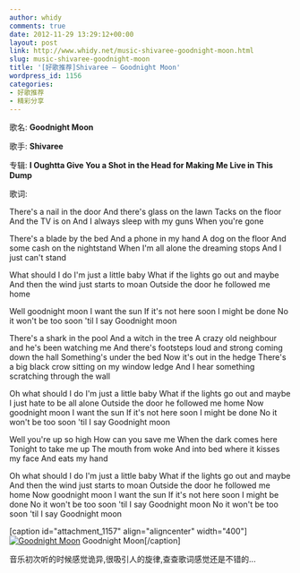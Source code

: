 ```yaml
---
author: whidy
comments: true
date: 2012-11-29 13:29:12+00:00
layout: post
link: http://www.whidy.net/music-shivaree-goodnight-moon.html
slug: music-shivaree-goodnight-moon
title: '[好歌推荐]Shivaree – Goodnight Moon'
wordpress_id: 1156
categories:
- 好歌推荐
- 精彩分享
---
```


歌名: **Goodnight Moon**

歌手: **Shivaree**

专辑: **I Oughtta Give You a Shot in the Head for Making Me Live in This Dump**

歌词:

There's a nail in the door
And there's glass on the lawn
Tacks on the floor
And the TV is on
And I always sleep with my guns
When you're gone

There's a blade by the bed
And a phone in my hand
A dog on the floor
And some cash on the nightstand
When I'm all alone the dreaming stops
And I just can't stand

<!-- more -->

What should I do I'm just a little baby
What if the lights go out and maybe
And then the wind just starts to moan
Outside the door he followed me home

Well goodnight moon
I want the sun
If it's not here soon
I might be done
No it won't be too soon 'til I say
Goodnight moon

There's a shark in the pool
And a witch in the tree
A crazy old neighbour and he's been watching me
And there's footsteps loud and strong coming down the hall
Something's under the bed
Now it's out in the hedge
There's a big black crow sitting on my window ledge
And I hear something scratching through the wall

Oh what should I do I'm just a little baby
What if the lights go out and maybe
I just hate to be all alone
Outside the door he followed me home
Now goodnight moon
I want the sun
If it's not here soon
I might be done
No it won't be too soon 'til I say
Goodnight moon

Well you're up so high
How can you save me
When the dark comes here
Tonight to take me up
The mouth from woke
And into bed where it kisses my face
And eats my hand

Oh what should I do I'm just a little baby
What if the lights go out and maybe
And then the wind just starts to moan
Outside the door he followed me home
Now goodnight moon
I want the sun
If it's not here soon
I might be done
No it won't be too soon 'til I say
Goodnight moon
No it won't be too soon 'til I say
Goodnight moon

[caption id="attachment_1157" align="aligncenter" width="400"][![Goodnight Moon](/wp-content/uploads/2012/11/cdCover-400x400.jpg)](/wp-content/uploads/2012/11/cdCover.jpg) Goodnight Moon[/caption]

音乐初次听的时候感觉诡异,很吸引人的旋律,查查歌词感觉还是不错的...


